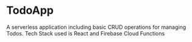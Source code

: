 # TodoApp
A serverless application including basic CRUD operations for managing Todos. Tech Stack used is React and Firebase Cloud Functions
